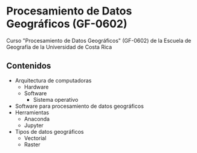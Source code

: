 # Procesamiento de Datos Geográficos (GF-0602)
Curso "Procesamiento de Datos Geográficos" (GF-0602) de la Escuela de Geografía de la Universidad de Costa Rica

## Contenidos
* Arquitectura de computadoras
  * Hardware
  * Software
    * Sistema operativo
* Software para procesamiento de datos geográficos
* Herramientas
  * Anaconda
  * Jupyter
* Tipos de datos geográficos
  * Vectorial
  * Raster
